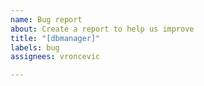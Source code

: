 ```yaml
---
name: Bug report
about: Create a report to help us improve
title: "[dbmanager]"
labels: bug
assignees: vroncevic

---
```


